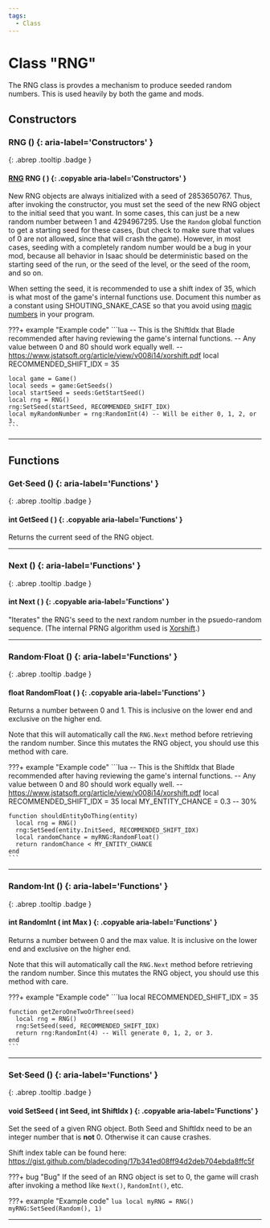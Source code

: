 ```yaml
---
tags:
  - Class
---
```

# Class "RNG"

The RNG class is provdes a mechanism to produce seeded random numbers. This is used heavily by both the game and mods.

## Constructors
### RNG () {: aria-label='Constructors' }
[ ](#){: .abrep .tooltip .badge }
#### [RNG](RNG.md) RNG ( ) {: .copyable aria-label='Constructors' }

New RNG objects are always initialized with a seed of 2853650767. Thus, after invoking the constructor, you must set the seed of the new RNG object to the initial seed that you want. In some cases, this can just be a new random number between 1 and 4294967295. Use the `Random` global function to get a starting seed for these cases, (but check to make sure that values of 0 are not allowed, since that will crash the game). However, in most cases, seeding with a completely random number would be a bug in your mod, because all behavior in Isaac should be deterministic based on the starting seed of the run, or the seed of the level, or the seed of the room, and so on.

When setting the seed, it is recommended to use a shift index of 35, which is what most of the game's internal functions use. Document this number as a constant using SHOUTING_SNAKE_CASE so that you avoid using [magic numbers](https://en.wikipedia.org/wiki/Magic_number_(programming)) in your program.

???+ example "Example code"
    ```lua
    -- This is the ShiftIdx that Blade recommended after having reviewing the game's internal functions.
    -- Any value between 0 and 80 should work equally well.
    -- https://www.jstatsoft.org/article/view/v008i14/xorshift.pdf
    local RECOMMENDED_SHIFT_IDX = 35

    local game = Game()
    local seeds = game:GetSeeds()
    local startSeed = seeds:GetStartSeed()
    local rng = RNG()
    rng:SetSeed(startSeed, RECOMMENDED_SHIFT_IDX)
    local myRandomNumber = rng:RandomInt(4) -- Will be either 0, 1, 2, or 3.
    ```

___
## Functions

### Get·Seed () {: aria-label='Functions' }
[ ](#){: .abrep .tooltip .badge }
#### int GetSeed ( ) {: .copyable aria-label='Functions' }

Returns the current seed of the RNG object.

___
### Next () {: aria-label='Functions' }
[ ](#){: .abrep .tooltip .badge }
#### int Next ( ) {: .copyable aria-label='Functions' }

"Iterates" the RNG's seed to the next random number in the psuedo-random sequence. (The internal PRNG algorithm used is [Xorshift](https://en.wikipedia.org/wiki/Xorshift).)

___
### Random·Float () {: aria-label='Functions' }
[ ](#){: .abrep .tooltip .badge }
#### float RandomFloat ( ) {: .copyable aria-label='Functions' }
Returns a number between 0 and 1. This is inclusive on the lower end and exclusive on the higher end.

Note that this will automatically call the `RNG.Next` method before retrieving the random number. Since this mutates the RNG object, you should use this method with care.

???+ example "Example code"
    ```lua
    -- This is the ShiftIdx that Blade recommended after having reviewing the game's internal functions.
    -- Any value between 0 and 80 should work equally well.
    -- https://www.jstatsoft.org/article/view/v008i14/xorshift.pdf
    local RECOMMENDED_SHIFT_IDX = 35
    local MY_ENTITY_CHANCE = 0.3 -- 30%

    function shouldEntityDoThing(entity)
      local rng = RNG()
      rng:SetSeed(entity.InitSeed, RECOMMENDED_SHIFT_IDX)
      local randomChance = myRNG:RandomFloat()
      return randomChance < MY_ENTITY_CHANCE
    end
    ```
___
### Random·Int () {: aria-label='Functions' }
[ ](#){: .abrep .tooltip .badge }
#### int RandomInt ( int Max ) {: .copyable aria-label='Functions' }
Returns a number between 0 and the max value. It is inclusive on the lower end and exclusive on the higher end.

Note that this will automatically call the `RNG.Next` method before retrieving the random number. Since this mutates the RNG object, you should use this method with care.

???+ example "Example code"
    ```lua
    local RECOMMENDED_SHIFT_IDX = 35

    function getZeroOneTwoOrThree(seed)
      local rng = RNG()
      rng:SetSeed(seed, RECOMMENDED_SHIFT_IDX)
      return rng:RandomInt(4) -- Will generate 0, 1, 2, or 3.
    end
    ```
___
### Set·Seed () {: aria-label='Functions' }
[ ](#){: .abrep .tooltip .badge }
#### void SetSeed ( int Seed, int ShiftIdx ) {: .copyable aria-label='Functions' }
Set the seed of a given RNG object. Both Seed and ShiftIdx need to be an integer number that is **not** 0. Otherwise it can cause crashes.

Shift index table can be found here: https://gist.github.com/bladecoding/17b341ed08ff94d2deb704ebda8ffc5f

???+ bug "Bug"
    If the seed of an RNG object is set to 0, the game will crash after invoking a method like `Next()`, `RandomInt()`, etc.


???+ example "Example code"
    ```lua
    local myRNG = RNG()
    myRNG:SetSeed(Random(), 1)
    ```

___
